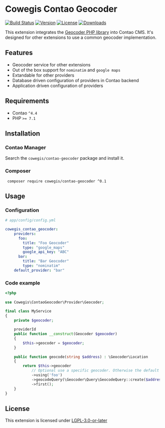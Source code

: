 Cowegis Contao Geocoder
=======================

[![Build Status](http://img.shields.io/travis/cowegis/contao-geocoder/master.svg?style=flat-square)](https://travis-ci.org/cowegis/contao-geocoder)
[![Version](http://img.shields.io/packagist/v/cowegis/contao-geocoder.svg?style=flat-square)](http://packagist.org/packages/cowegis/contao-geocoder)
[![License](http://img.shields.io/packagist/l/cowegis/contao-geocoder.svg?style=flat-square)](http://packagist.org/packages/cowegis/contao-geocoder)
[![Downloads](http://img.shields.io/packagist/dt/cowegis/contao-geocoder.svg?style=flat-square)](http://packagist.org/packages/cowegis/contao-geocoder)

This extension integrates the [Geocoder PHP library](http://geocoder-php.org) into Contao CMS.
It's designed for other extensions to use a common geocoder implementation.

Features
--------

 - Geocoder service for other extensions
 - Out of the box support for `nominatim` and `google maps`
 - Extandable for other providers
 - Database driven configuration of providers in Contao backend 
 - Application driven configuration of providers
 
Requirements
------------

 - Contao `^4.4`
 - PHP `>= 7.1`

Installation
------------

### Contao Manager

Search the `cowegis/contao-geocoder` package and install it.

### Composer

```
 composer require cowegis/contao-geocoder ^0.1
```

Usage
-----

### Configuration

```yaml
# app/config/config.yml

cowegis_contao_geocoder:
    providers:
      foo:
        title: "Foo Geocoder"
        type: "google_maps"
        google_api_key: "ABC"
      bar:
        title: "Bar Geocoder"
        type: "nominatim"
    default_provider: "bar"
```

### Code example

```php
<?php
 
use Cowegis\ContaoGeocoder\Provider\Geocoder;

final class MyService
{
    private $geocoder;
    
    providerId
    public function __construct(Geocoder $geocoder)
    {
        $this->geocoder = $geocoder;
    }
    
    public function geocode(string $address) : \Geocoder\Location
    {
        return $this->geocoder
            // Optional use a specific geocoder. Otherwise the default provider is used 
            ->using('foo')
            ->geocodeQuery(\Geocoder\Query\GeocodeQuery::create($address))
            ->first();
    }
}

```

License
-------

This extension is licensed under [LGPL-3.0-or-later](LICENSE)
